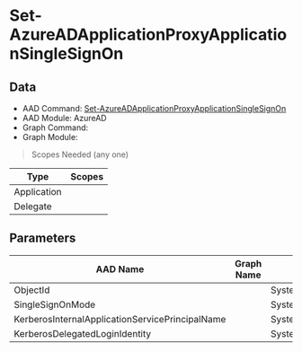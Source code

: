 # Set-AzureADApplicationProxyApplicationSingleSignOn

## Data

+ AAD Command: [Set-AzureADApplicationProxyApplicationSingleSignOn](https://docs.microsoft.com/en-us/powershell/module/AzureAD/Set-AzureADApplicationProxyApplicationSingleSignOn)
+ AAD Module: AzureAD
+ Graph Command: 
+ Graph Module: 

> Scopes Needed (any one)

|Type|Scopes|
|---|---|
|Application||
|Delegate||

## Parameters

|AAD Name|Graph Name|AAD Type|Graph Type|Infos|
|---|---|---|---|---|
|ObjectId||System.String|||
|SingleSignOnMode||System.Nullable/Microsoft.Open.MSGraph.Model.OnPremisesPublishingSingleSignOnObject+SingleSignOnModeEnum|||
|KerberosInternalApplicationServicePrincipalName||System.String|||
|KerberosDelegatedLoginIdentity||System.Nullable/Microsoft.Open.MSGraph.Model.OnPremisesPublishingKerberosSignOnSettingsObject+KerberosSignOnMappingAttributeTypeEnum|||

